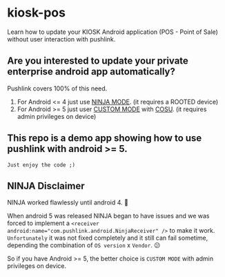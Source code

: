 # kiosk-pos
Learn how to update your KIOSK Android application (POS - Point of Sale) without user interaction with pushlink.

## Are you interested to update your private enterprise android app automatically?

Pushlink covers 100% of this need.

1. For Android <= 4 just use [NINJA MODE](https://www.pushlink.com/docs.xhtml#ninja). (it requires a ROOTED device) 
2. For Android >= 5 just user [CUSTOM MODE](https://www.pushlink.com/docs.xhtml#custom-strategy) with [COSU](https://developer.android.com/work/cosu.html). (it requires admin privileges on device)

## This repo is a demo app showing how to use pushlink with android >= 5.

```
Just enjoy the code ;)
```

## NINJA Disclaimer

NINJA worked flawlessly until android 4. :metal:

When android 5 was released NINJA began to have issues and we was forced to implement a ```<receiver android:name="com.pushlink.android.NinjaReceiver" />``` to make it work. `Unfortunately` it was not fixed completely and it still can fail sometime, depending the combination of `OS version` x `Vendor`. :confused:

So if you have Android >= 5, the better choice is `CUSTOM MODE` with admin privileges on device.
